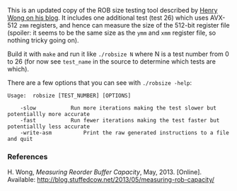 This is an updated copy of the ROB size testing tool described by [Henry Wong on his blog](http://blog.stuffedcow.net/2013/05/measuring-rob-capacity). It includes one additional test (test 26) which uses AVX-512 `zmm` registers, and hence can measure the size of the 512-bit register file (spoiler: it seems to be the same size as the `ymm` and `xmm` register file, so nothing tricky going on).

Build it with `make` and run it like `./robsize N` where N is a test number from 0 to 26 (for now see `test_name` in the source to determine which tests are which).

There are a few options that you can see with `./robsize -help`:

```
Usage: 	robsize [TEST_NUMBER] [OPTIONS]

	-slow			Run more iterations making the test slower but potentiallly more accurate
	-fast			Run fewer iterations making the test faster but potentiallly less accurate
	-write-asm			Print the raw generated instructions to a file and quit
```

### References

H. Wong, _Measuring Reorder Buffer Capacity_, May, 2013. [Online]. Available: http://blog.stuffedcow.net/2013/05/measuring-rob-capacity/
